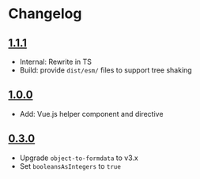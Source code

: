 # Changelog

## [1.1.1](https://github.com/ankurk91/laravel-form-validation/compare/1.1.0..1.1.1)
* Internal: Rewrite in TS
* Build: provide `dist/esm/` files to support tree shaking

## [1.0.0](https://github.com/ankurk91/laravel-form-validation/compare/0.3.0..1.0.0)
* Add: Vue.js helper component and directive

## [0.3.0](https://github.com/ankurk91/laravel-form-validation/compare/0.2.0..0.3.0)
* Upgrade `object-to-formdata` to v3.x
* Set `booleansAsIntegers` to `true` 
